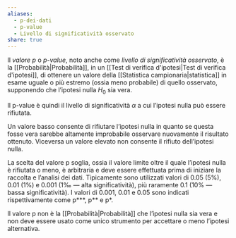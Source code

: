 ```yaml
---
aliases:
  - p-dei-dati
  - p-value
  - Livello di significatività osservato
share: true
---
```


Il *valore p* o *p-value*, noto anche come *livello di significatività osservato*, è la [[Probabilità|Probabilità]], in un [[Test di verifica d'ipotesi|Test di verifica d'ipotesi]], di ottenere un valore della [[Statistica campionaria|statistica]] in esame uguale o più estremo (ossia meno probabile) di quello osservato, supponendo che l’ipotesi nulla $H_0$ sia vera.

Il p-value è quindi il livello di significatività $\alpha$ a cui l’ipotesi nulla può essere rifiutata.

Un valore basso consente di rifiutare l’ipotesi nulla in quanto se questa fosse vera sarebbe altamente improbabile osservare nuovamente il risultato ottenuto. Viceversa un valore elevato non consente il rifiuto dell’ipotesi nulla.

La scelta del valore p soglia, ossia il valore limite oltre il quale l’ipotesi nulla è rifiutata o meno, è arbitraria e deve essere effettuata prima di iniziare la raccolta e l’analisi dei dati. Tipicamente sono utilizzati valori di 0.05 (5%), 0.01 (1%) e 0.001 (1‰ — alta significatività), più raramente 0.1 (10% — bassa significatività).
I valori di 0.001, 0.01 e 0.05 sono indicati rispettivamente come p\*\*\*, p\*\* e p\*.

Il valore p non è la [[Probabilità|Probabilità]] che l’ipotesi nulla sia vera e non deve essere usato come unico strumento per accettare o meno l’ipotesi alternativa.